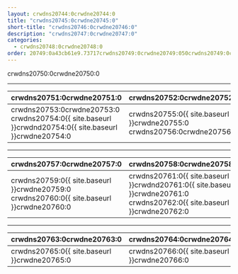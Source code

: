 ```yaml
---
layout: crwdns20744:0crwdne20744:0
title: "crwdns20745:0crwdne20745:0"
short-title: "crwdns20746:0crwdne20746:0"
description: "crwdns20747:0crwdne20747:0"
categories:
  - crwdns20748:0crwdne20748:0
order: 20749:0a43cb61e9.73717crwdns20749:0crwdne20749:050crwdns20749:0crwdne20749:0
---
```

crwdns20750:0crwdne20750:0

<hr />

| crwdns20751:0crwdne20751:0                                                                             | crwdns20752:0crwdne20752:0                                              |
| ------------------------------------------------------------------------------------------------------ | ----------------------------------------------------------------------- |
| crwdns20753:0crwdne20753:0 crwdns20754:0{{ site.baseurl }}crwdnd20754:0{{ site.baseurl }}crwdne20754:0 | crwdns20755:0{{ site.baseurl }}crwdne20755:0 crwdns20756:0crwdne20756:0 |

<hr />

| crwdns20757:0crwdne20757:0                                                                                         | crwdns20758:0crwdne20758:0                                                                                               |
| ------------------------------------------------------------------------------------------------------------------ | ------------------------------------------------------------------------------------------------------------------------ |
| crwdns20759:0{{ site.baseurl }}crwdne20759:0 crwdns20760:0{{ site.baseurl }}crwdne20760:0 &nbsp;&nbsp;&nbsp;&nbsp; | crwdns20761:0{{ site.baseurl }}crwdnd20761:0{{ site.baseurl }}crwdne20761:0 crwdns20762:0{{ site.baseurl }}crwdne20762:0 |

<hr />

| crwdns20763:0crwdne20763:0                   | crwdns20764:0crwdne20764:0                   |
| -------------------------------------------- | -------------------------------------------- |
| crwdns20765:0{{ site.baseurl }}crwdne20765:0 | crwdns20766:0{{ site.baseurl }}crwdne20766:0 |